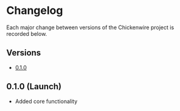 # Changelog
Each major change between versions of the Chickenwire project is recorded
below.

## Versions
- [0.1.0](#0.1.0-Release)

## 0.1.0 (Launch)
- Added core functionality
